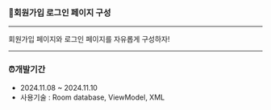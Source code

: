 ### 📱회원가입 로그인 페이지 구성

---

회원가입 페이지와 로그인 페이지를 자유롭게 구성하자!

---

### ⏰개발기간
 * 2024.11.08 ~ 2024.11.10
 * 사용기술 : Room database, ViewModel, XML
